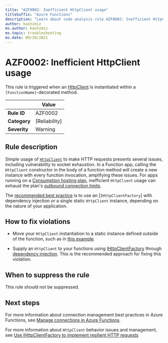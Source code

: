 ```yaml
---
title: "AZF0002: Inefficient HttpClient usage"
titleSuffix: "Azure Functions"
description: "Learn about code analysis rule AZF0002: Inefficient HttpClient usage"
author: kashimiz
ms.author: kashimiz
ms.topic: troubleshooting
ms.date: 09/29/2021
---
```


# AZF0002: Inefficient HttpClient usage

This rule is triggered when an [HttpClient](/dotnet/api/system.net.http.httpclient?view=netcore-3.1&preserve-view=true) is instantiated within a `[FunctionName]`-decorated method.

| | Value |
|-|-|
| **Rule ID** |AZF0002|
| **Category** |[Reliability]|
| **Severity** |Warning|

## Rule description

Simple usage of [`HttpClient`](/dotnet/api/system.net.http.httpclient?view=netcore-3.1&preserve-view=true) to make HTTP requests presents several issues, including vulnerability to socket exhaustion. In a Function app, calling the `HttpClient` constructor in the body of a function method will create a new instance with every function invocation, amplifying these issues. For apps running on a [Consumption hosting plan](../../consumption-plan.md), inefficient `HttpClient` usage can exhaust the plan's [outbound connection limits](/azure/azure-resource-manager/management/azure-subscription-service-limits.md#azure-functions-limits).

The [recommended best practice](/dotnet/architecture/microservices/implement-resilient-applications/use-httpclientfactory-to-implement-resilient-http-requests.md) is to use an [`IHttpClientFactory`] with dependency injection _or_ a single static `HttpClient` instance, depending on the nature of your application.

## How to fix violations

+ Move your `HttpClient` instantiation to a static instance defined outside of the function, such as in [this example](../../manage-connections.md?tabs=csharp#http-requests).

+ Supply an `HttpClient` to your functions using [IHttpClientFactory](/dotnet/api/system.net.http.ihttpclientfactory?view=dotnet-plat-ext-5.0&preserve-view=true) through [dependency injection](../../functions-dotnet-dependency-injection.md). This is the recommended approach for fixing this violation.

## When to suppress the rule

This rule should not be suppressed.

## Next steps

For more information about connection management best practices in Azure Functions, see [Manage connections in Azure Functions](../../manage-connections.md).

For more information about `HttpClient` behavior issues and management, see [Use IHttpClientFactory to implement resilient HTTP requests](/dotnet/architecture/microservices/implement-resilient-applications/use-httpclientfactory-to-implement-resilient-http-requests.md)